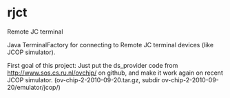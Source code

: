 # rjct
Remote JC terminal

Java TerminalFactory for connecting to Remote JC terminal devices (like JCOP simulator). 

First goal of this project: 
Just put the ds_provider code from http://www.sos.cs.ru.nl/ovchip/ on github, and make it work again on recent JCOP simulator. 
(ov-chip-2-2010-09-20.tar.gz, subdir ov-chip-2-2010-09-20/emulator/jcop/) 
